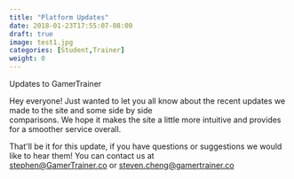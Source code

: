 ```yaml
---
title: "Platform Updates"
date: 2018-01-23T17:55:07-08:00
draft: true
image: test1.jpg
categories: [Student,Trainer]
weight: 0
---
```


Updates to GamerTrainer

<!--more-->
Hey everyone! Just wanted to let you all know about the recent updates we made to the site and some side by side  
comparisons. We hope it makes the site a little more intuitive and provides for a smoother service overall.
<!-- take pictures of before and afters to add here, setup a table to have it uniform -->

That'll be it for this update, if you have questions or suggestions we would like to hear them! You can contact us at  
stephen@GamerTrainer.co or steven.cheng@gamertrainer.co
